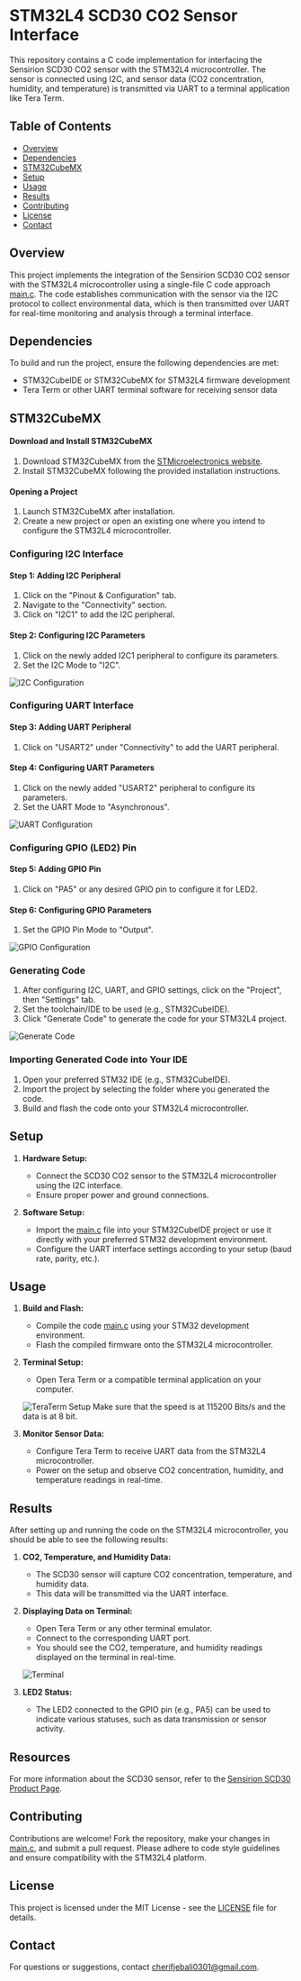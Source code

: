 # STM32L4 SCD30 CO2 Sensor Interface

This repository contains a C code implementation for interfacing the Sensirion SCD30 CO2 sensor with the STM32L4 microcontroller. The sensor is connected using I2C, and sensor data (CO2 concentration, humidity, and temperature) is transmitted via UART to a terminal application like Tera Term.

## Table of Contents

- [Overview](#overview)
- [Dependencies](#dependencies)
- [STM32CubeMX](#stm32cubemx)
- [Setup](#setup)
- [Usage](#usage)
- [Results](#results)
- [Contributing](#contributing)
- [License](#license)
- [Contact](#contact)

## Overview

This project implements the integration of the Sensirion SCD30 CO2 sensor with the STM32L4 microcontroller using a single-file C code approach [main.c](https://github.com/cherifon/STM32_SDC30_CO2_Sensor/blob/main/SCD30_sensor/Core/Src/main.c). The code establishes communication with the sensor via the I2C protocol to collect environmental data, which is then transmitted over UART for real-time monitoring and analysis through a terminal interface.

## Dependencies

To build and run the project, ensure the following dependencies are met:

- STM32CubeIDE or STM32CubeMX for STM32L4 firmware development
- Tera Term or other UART terminal software for receiving sensor data

## STM32CubeMX

#### Download and Install STM32CubeMX

1. Download STM32CubeMX from the [STMicroelectronics website](https://www.st.com/en/development-tools/stm32cubemx.html).
2. Install STM32CubeMX following the provided installation instructions.

#### Opening a Project

1. Launch STM32CubeMX after installation.
2. Create a new project or open an existing one where you intend to configure the STM32L4 microcontroller.

### Configuring I2C Interface

#### Step 1: Adding I2C Peripheral

1. Click on the "Pinout & Configuration" tab.
2. Navigate to the "Connectivity" section.
3. Click on "I2C1" to add the I2C peripheral.

#### Step 2: Configuring I2C Parameters

1. Click on the newly added I2C1 peripheral to configure its parameters.
2. Set the I2C Mode to "I2C".

![I2C Configuration](screenshots/I2C_Setup.png)

### Configuring UART Interface

#### Step 3: Adding UART Peripheral

1. Click on "USART2" under "Connectivity" to add the UART peripheral.

#### Step 4: Configuring UART Parameters

1. Click on the newly added "USART2" peripheral to configure its parameters.
2. Set the UART Mode to "Asynchronous".

![UART Configuration](screenshots/UART_Setup.png)

### Configuring GPIO (LED2) Pin

#### Step 5: Adding GPIO Pin

1. Click on "PA5" or any desired GPIO pin to configure it for LED2.

#### Step 6: Configuring GPIO Parameters

1. Set the GPIO Pin Mode to "Output".

![GPIO Configuration](screenshots/GPIO_Pin_Setup.png)

### Generating Code

1. After configuring I2C, UART, and GPIO settings, click on the "Project", then "Settings" tab.
2. Set the toolchain/IDE to be used (e.g., STM32CubeIDE).
3. Click "Generate Code" to generate the code for your STM32L4 project.

![Generate Code](screenshots/Generate_code.png)

### Importing Generated Code into Your IDE

1. Open your preferred STM32 IDE (e.g., STM32CubeIDE).
2. Import the project by selecting the folder where you generated the code.
3. Build and flash the code onto your STM32L4 microcontroller.

## Setup

1. **Hardware Setup:**
   - Connect the SCD30 CO2 sensor to the STM32L4 microcontroller using the I2C interface.
   - Ensure proper power and ground connections.

2. **Software Setup:**
   - Import the [main.c](https://github.com/cherifon/STM32_SDC30_CO2_Sensor/blob/main/SCD30_sensor/Core/Src/main.c) file into your STM32CubeIDE project or use it directly with your preferred STM32 development environment.
   - Configure the UART interface settings according to your setup (baud rate, parity, etc.).

## Usage

1. **Build and Flash:**
   - Compile the code [main.c](https://github.com/cherifon/STM32_SDC30_CO2_Sensor/blob/main/SCD30_sensor/Core/Src/main.c) using your STM32 development environment.
   - Flash the compiled firmware onto the STM32L4 microcontroller.

2. **Terminal Setup:**
   - Open Tera Term or a compatible terminal application on your computer.
  
   ![TeraTerm Setup](screenshots/TeraTerm_Setup.png)
   Make sure that the speed is at 115200 Bits/s and the data is at 8 bit.

4. **Monitor Sensor Data:**
   - Configure Tera Term to receive UART data from the STM32L4 microcontroller.
   - Power on the setup and observe CO2 concentration, humidity, and temperature readings in real-time.
  
## Results

After setting up and running the code on the STM32L4 microcontroller, you should be able to see the following results:

1. **CO2, Temperature, and Humidity Data:**
   - The SCD30 sensor will capture CO2 concentration, temperature, and humidity data.
   - This data will be transmitted via the UART interface.

2. **Displaying Data on Terminal:**
   - Open Tera Term or any other terminal emulator.
   - Connect to the corresponding UART port.
   - You should see the CO2, temperature, and humidity readings displayed on the terminal in real-time.
  
   ![Terminal](screenshots/Running_code.png)

3. **LED2 Status:**
   - The LED2 connected to the GPIO pin (e.g., PA5) can be used to indicate various statuses, such as data transmission or sensor activity.

## Resources

For more information about the SCD30 sensor, refer to the [Sensirion SCD30 Product Page](https://sensirion.com/products/catalog/SCD30/).

## Contributing

Contributions are welcome! Fork the repository, make your changes in [main.c](https://github.com/cherifon/STM32_SDC30_CO2_Sensor/blob/main/SCD30_sensor/Core/Src/main.c), and submit a pull request. Please adhere to code style guidelines and ensure compatibility with the STM32L4 platform.

## License

This project is licensed under the MIT License - see the [LICENSE](LICENSE) file for details.

## Contact

For questions or suggestions, contact [cherifjebali0301@gmail.com](mailto:cherifjebali0301@gmail.com).
